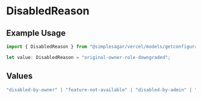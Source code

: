 # DisabledReason

## Example Usage

```typescript
import { DisabledReason } from "@simplesagar/vercel/models/getconfigurationsop.js";

let value: DisabledReason = "original-owner-role-downgraded";
```

## Values

```typescript
"disabled-by-owner" | "feature-not-available" | "disabled-by-admin" | "original-owner-left-the-team" | "account-plan-downgrade" | "original-owner-role-downgraded"
```